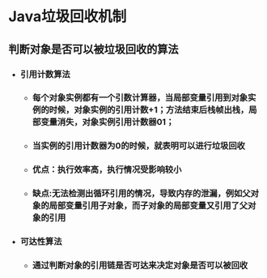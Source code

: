 # Java垃圾回收机制

## 判断对象是否可以被垃圾回收的算法

* ### 引用计数算法

  * ### 每个对象实例都有一个引数计算器，当局部变量引用到对象实例的时候，对象实例的引用计数+1；方法结束后栈帧出栈，局部变量消失，对象实例引用计数器01；
  * ### 当实例的引用计数器为0的时候，就表明可以进行垃圾回收
  * ### 优点：执行效率高，执行情况受影响较小
  * ### 缺点:无法检测出循环引用的情况，导致内存的泄漏，例如父对象的局部变量引用子对象，而子对象的局部变量又引用了父对象的引用
* ### 可达性算法

  * ### 通过判断对象的引用链是否可达来决定对象是否可以被回收




